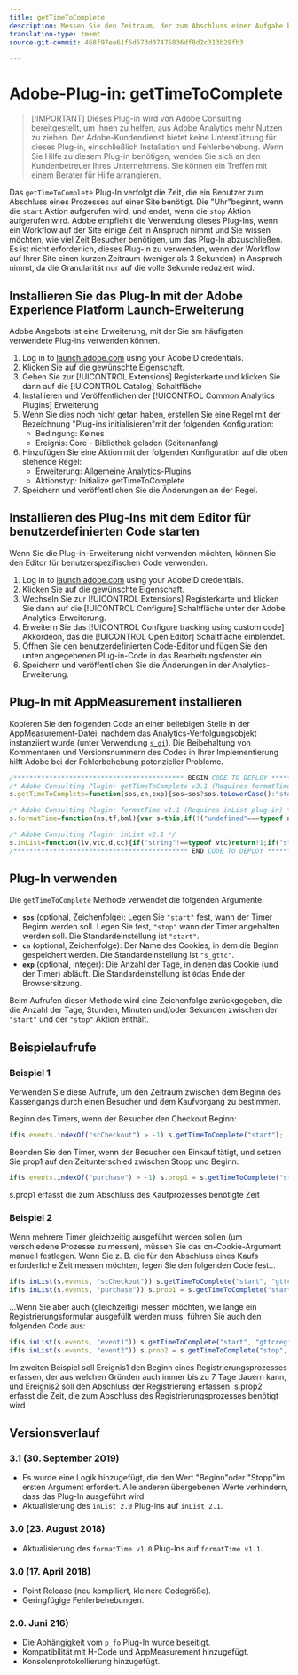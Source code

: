 ```yaml
---
title: getTimeToComplete
description: Messen Sie den Zeitraum, der zum Abschluss einer Aufgabe benötigt wird.
translation-type: tm+mt
source-git-commit: 468f97ee61f5d573d07475836df8d2c313b29fb3

---
```



# Adobe-Plug-in: getTimeToComplete

> [!IMPORTANT] Dieses Plug-in wird von Adobe Consulting bereitgestellt, um Ihnen zu helfen, aus Adobe Analytics mehr Nutzen zu ziehen. Der Adobe-Kundendienst bietet keine Unterstützung für dieses Plug-in, einschließlich Installation und Fehlerbehebung. Wenn Sie Hilfe zu diesem Plug-in benötigen, wenden Sie sich an den Kundenbetreuer Ihres Unternehmens. Sie können ein Treffen mit einem Berater für Hilfe arrangieren.

Das `getTimeToComplete` Plug-In verfolgt die Zeit, die ein Benutzer zum Abschluss eines Prozesses auf einer Site benötigt. Die &quot;Uhr&quot;beginnt, wenn die `start` Aktion aufgerufen wird, und endet, wenn die `stop` Aktion aufgerufen wird. Adobe empfiehlt die Verwendung dieses Plug-Ins, wenn ein Workflow auf der Site einige Zeit in Anspruch nimmt und Sie wissen möchten, wie viel Zeit Besucher benötigen, um das Plug-In abzuschließen. Es ist nicht erforderlich, dieses Plug-in zu verwenden, wenn der Workflow auf Ihrer Site einen kurzen Zeitraum (weniger als 3 Sekunden) in Anspruch nimmt, da die Granularität nur auf die volle Sekunde reduziert wird.

## Installieren Sie das Plug-In mit der Adobe Experience Platform Launch-Erweiterung

Adobe Angebots ist eine Erweiterung, mit der Sie am häufigsten verwendete Plug-ins verwenden können.

1. Log in to [launch.adobe.com](https://launch.adobe.com) using your AdobeID credentials.
1. Klicken Sie auf die gewünschte Eigenschaft.
1. Gehen Sie zur [!UICONTROL Extensions] Registerkarte und klicken Sie dann auf die [!UICONTROL Catalog] Schaltfläche
1. Installieren und Veröffentlichen der [!UICONTROL Common Analytics Plugins] Erweiterung
1. Wenn Sie dies noch nicht getan haben, erstellen Sie eine Regel mit der Bezeichnung &quot;Plug-ins initialisieren&quot;mit der folgenden Konfiguration:
   * Bedingung: Keines
   * Ereignis: Core - Bibliothek geladen (Seitenanfang)
1. Hinzufügen Sie eine Aktion mit der folgenden Konfiguration auf die oben stehende Regel:
   * Erweiterung: Allgemeine Analytics-Plugins
   * Aktionstyp: Initialize getTimeToComplete
1. Speichern und veröffentlichen Sie die Änderungen an der Regel.

## Installieren des Plug-Ins mit dem Editor für benutzerdefinierten Code starten

Wenn Sie die Plug-in-Erweiterung nicht verwenden möchten, können Sie den Editor für benutzerspezifischen Code verwenden.

1. Log in to [launch.adobe.com](https://launch.adobe.com) using your AdobeID credentials.
1. Klicken Sie auf die gewünschte Eigenschaft.
1. Wechseln Sie zur [!UICONTROL Extensions] Registerkarte und klicken Sie dann auf die [!UICONTROL Configure] Schaltfläche unter der Adobe Analytics-Erweiterung.
1. Erweitern Sie das [!UICONTROL Configure tracking using custom code] Akkordeon, das die [!UICONTROL Open Editor] Schaltfläche einblendet.
1. Öffnen Sie den benutzerdefinierten Code-Editor und fügen Sie den unten angegebenen Plug-in-Code in das Bearbeitungsfenster ein.
1. Speichern und veröffentlichen Sie die Änderungen in der Analytics-Erweiterung.

## Plug-In mit AppMeasurement installieren

Kopieren Sie den folgenden Code an einer beliebigen Stelle in der AppMeasurement-Datei, nachdem das Analytics-Verfolgungsobjekt instanziiert wurde (unter Verwendung [`s_gi`](../functions/s-gi.md)). Die Beibehaltung von Kommentaren und Versionsnummern des Codes in Ihrer Implementierung hilft Adobe bei der Fehlerbehebung potenzieller Probleme.

```js
/******************************************* BEGIN CODE TO DEPLOY *******************************************/
/* Adobe Consulting Plugin: getTimeToComplete v3.1 (Requires formatTime and inList plug-ins) */
s.getTimeToComplete=function(sos,cn,exp){sos=sos?sos.toLowerCase():"start";if("stop"===sos||"start"===sos){cn=cn?cn:"s_gttc";exp=exp?exp:0;var s=this,d=s.c_r(cn),e=new Date;if("start"===sos&&!d)s.c_w(cn,e.getTime(),exp?new Date(e.getTime()+864E5*exp):0);else if("stop"===sos&&d)return sos=Math.round((e.getTime()-d)/1E3),s.c_w(cn,"",0),s.formatTime(sos)}};

/* Adobe Consulting Plugin: formatTime v1.1 (Requires inList plug-in) */
s.formatTime=function(ns,tf,bml){var s=this;if(!("undefined"===typeof ns||isNaN(ns)||0>Number(ns))){if("string"===typeof tf&&"d"===tf||("string"!==typeof tf||!s.inList("h,m,s",tf))&&86400<=ns){tf=86400;var d="days";bml=isNaN(bml)?1:tf/(bml*tf)} else"string"===typeof tf&&"h"===tf||("string"!==typeof tf||!s.inList("m,s",tf))&&3600<=ns?(tf=3600,d="hours", bml=isNaN(bml)?4: tf/(bml*tf)):"string"===typeof tf&&"m"===tf||("string"!==typeof tf||!s.inList("s",tf))&&60<=ns?(tf=60,d="minutes",bml=isNaN(bml)?2: tf/(bml*tf)):(tf=1,d="seconds",bml=isNaN(bml)?.2:tf/bml);ns=Math.round(ns*bml/tf)/bml+" "+d;0===ns.indexOf("1 ")&&(ns=ns.substring(0,ns.length-1));return ns}};

/* Adobe Consulting Plugin: inList v2.1 */
s.inList=function(lv,vtc,d,cc){if("string"!==typeof vtc)return!1;if("string"===typeof lv)lv=lv.split(d||",");else if("object"!== typeof lv)return!1;d=0;for(var e=lv.length;d<e;d++)if(1==cc&&vtc===lv[d]||vtc.toLowerCase()===lv[d].toLowerCase())return!0;return!1};
/******************************************** END CODE TO DEPLOY ********************************************/
```

## Plug-In verwenden

Die `getTimeToComplete` Methode verwendet die folgenden Argumente:

* **`sos`** (optional, Zeichenfolge): Legen Sie `"start"` fest, wann der Timer Beginn werden soll. Legen Sie fest, `"stop"` wann der Timer angehalten werden soll. Die Standardeinstellung ist `"start"`.
* **`cn`** (optional, Zeichenfolge): Der Name des Cookies, in dem die Beginn gespeichert werden. Die Standardeinstellung ist `"s_gttc"`.
* **`exp`** (optional, integer): Die Anzahl der Tage, in denen das Cookie (und der Timer) abläuft. Die Standardeinstellung ist `0`das Ende der Browsersitzung.

Beim Aufrufen dieser Methode wird eine Zeichenfolge zurückgegeben, die die Anzahl der Tage, Stunden, Minuten und/oder Sekunden zwischen der `"start"` und der `"stop"` Aktion enthält.

## Beispielaufrufe

### Beispiel 1

Verwenden Sie diese Aufrufe, um den Zeitraum zwischen dem Beginn des Kassengangs durch einen Besucher und dem Kaufvorgang zu bestimmen.

Beginn des Timers, wenn der Besucher den Checkout Beginn:

```js
if(s.events.indexOf("scCheckout") > -1) s.getTimeToComplete("start");
```

Beenden Sie den Timer, wenn der Besucher den Einkauf tätigt, und setzen Sie prop1 auf den Zeitunterschied zwischen Stopp und Beginn:

```js
if(s.events.indexOf("purchase") > -1) s.prop1 = s.getTimeToComplete("stop");
```

s.prop1 erfasst die zum Abschluss des Kaufprozesses benötigte Zeit

### Beispiel 2

Wenn mehrere Timer gleichzeitig ausgeführt werden sollen (um verschiedene Prozesse zu messen), müssen Sie das cn-Cookie-Argument manuell festlegen.  Wenn Sie z. B. die für den Abschluss eines Kaufs erforderliche Zeit messen möchten, legen Sie den folgenden Code fest...

```javascript
if(s.inList(s.events, "scCheckout")) s.getTimeToComplete("start", "gttcpurchase");
if(s.inList(s.events, "purchase")) s.prop1 = s.getTimeToComplete("start", "gttcpurchase");
```

...Wenn Sie aber auch (gleichzeitig) messen möchten, wie lange ein Registrierungsformular ausgefüllt werden muss, führen Sie auch den folgenden Code aus:

```js
if(s.inList(s.events, "event1")) s.getTimeToComplete("start", "gttcregister", 7);
if(s.inList(s.events, "event2")) s.prop2 = s.getTimeToComplete("stop", "gttcregister", 7);
```

Im zweiten Beispiel soll Ereignis1 den Beginn eines Registrierungsprozesses erfassen, der aus welchen Gründen auch immer bis zu 7 Tage dauern kann, und Ereignis2 soll den Abschluss der Registrierung erfassen.  s.prop2 erfasst die Zeit, die zum Abschluss des Registrierungsprozesses benötigt wird

## Versionsverlauf

### 3.1 (30. September 2019)

* Es wurde eine Logik hinzugefügt, die den Wert &quot;Beginn&quot;oder &quot;Stopp&quot;im ersten Argument erfordert.  Alle anderen übergebenen Werte verhindern, dass das Plug-In ausgeführt wird.
* Aktualisierung des `inList 2.0` Plug-ins auf `inList 2.1`.

### 3.0 (23. August 2018)

* Aktualisierung des `formatTime v1.0` Plug-Ins auf `formatTime v1.1`.

### 3.0 (17. April 2018)

* Point Release (neu kompiliert, kleinere Codegröße).
* Geringfügige Fehlerbehebungen.

### 2.0. Juni 216)

* Die Abhängigkeit vom `p_fo` Plug-In wurde beseitigt.
* Kompatibilität mit H-Code und AppMeasurement hinzugefügt.
* Konsolenprotokollierung hinzugefügt.
